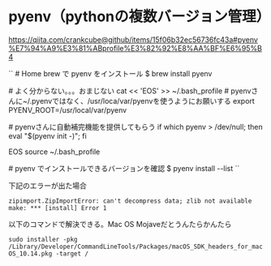 # pyenv（pythonの複数バージョン管理）
https://qiita.com/crankcube@github/items/15f06b32ec56736fc43a#pyenv%E7%94%A9%E3%81%ABprofile%E3%82%92%E8%AA%BF%E6%95%B4

``
\# Home brew で pyenv をインストール
$ brew install pyenv

\# よく分からない。。。おまじない
cat << 'EOS' >> ~/.bash_profile
\# pyenvさんに~/.pyenvではなく、/usr/loca/var/pyenvを使うようにお願いする
export PYENV_ROOT=/usr/local/var/pyenv

\# pyenvさんに自動補完機能を提供してもらう
if which pyenv > /dev/null; then eval "$(pyenv init -)"; fi

EOS
source ~/.bash_profile

\# pyenv でインストールできるバージョンを確認
$ pyenv install --list
``

下記のエラーが出た場合

``
zipimport.ZipImportError: can't decompress data; zlib not available
make: *** [install] Error 1
``

以下のコマンドで解決できる。Mac OS Mojaveだとうんたらかんたら

``
sudo installer -pkg /Library/Developer/CommandLineTools/Packages/macOS_SDK_headers_for_macOS_10.14.pkg -target /
``